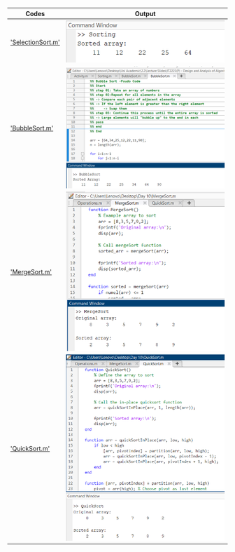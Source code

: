 
  | Codes | Output |
  |-------|--------|
  |['SelectionSort.m'](./SelectionSort/SelectionSort.m)|![SelectionSort.png](./SelectionSort/SelectionSort.png)|
  |['BubbleSort.m'](./BubbleSort/BubbleSort.m)|![BubbleSort.png](./BubbleSort/BubbleSort.png)|
  |['MergeSort.m'](./MergeSort/MergeSort.m)|![MergeSort.png](./MergeSort/MergeSort.png)|
  |['QuickSort.m'](./QuickSort/QuickSort.m)|![QuickSort.png](./QuickSort/QuickSort.png)|
